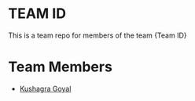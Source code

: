 # TEAM ID
This is a team repo for members of the team {Team ID}

# Team Members
* [Kushagra Goyal](members/kushagraGoyal.md)
